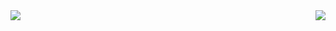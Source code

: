 <img align="left" src="https://github-readme-stats.vercel.app/api/top-langs/?username=anaer&show_icons=true&hide_border=false&layout=compact&langs_count=8"/>

<img align="right" src="https://github-readme-stats.vercel.app/api?username=anaer&theme=default&show_icons=true" />
